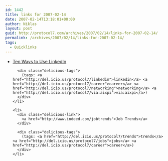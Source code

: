 ```yaml
---
id: 1442
title: links for 2007-02-14
date: 2007-02-14T13:18:01+00:00
author: Niklas
layout: post
guid: http://protocol7.com/archives/2007/02/14/links-for-2007-02-14/
permalink: /archives/2007/02/14/links-for-2007-02-14/
tags:
  - Quicklinks
---
```

<div class='microid-ec8a540ed4c744214352b318cfa3ef58e769bbbf'>
  <ul class="delicious">
    <li>
      <div class="delicious-link">
        <a href="http://blog.guykawasaki.com/2007/01/ten_ways_to_use.html">Ten Ways to Use LinkedIn</a>
      </div>
      
      <div class="delicious-tags">
        (tags: <a href="http://del.icio.us/protocol7/linkedin">linkedin</a> <a href="http://del.icio.us/protocol7/career">career</a> <a href="http://del.icio.us/protocol7/networking">networking</a> <a href="http://del.icio.us/protocol7/via:aixpi">via:aixpi</a>)
      </div>
    </li>
    
    <li>
      <div class="delicious-link">
        <a href="http://www.indeed.com/jobtrends">Job Trends</a>
      </div>
      
      <div class="delicious-tags">
        (tags: <a href="http://del.icio.us/protocol7/trends">trends</a> <a href="http://del.icio.us/protocol7/jobs">jobs</a> <a href="http://del.icio.us/protocol7/career">career</a>)
      </div>
    </li>
  </ul>
</div>